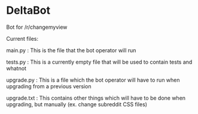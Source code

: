 DeltaBot
========

Bot for /r/changemyview


Current files:

main.py : This is the file that the bot operator will run
    
tests.py : This is a currently empty file that will be used to contain tests and whatnot
    
upgrade.py : This is a file which the bot operator will have to run when upgrading from a previous version
    
upgrade.txt : This contains other things which will have to be done when upgrading, but manually (ex. change subreddit CSS files)
    
    
